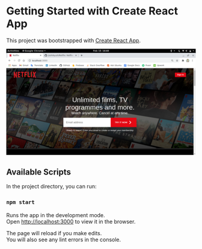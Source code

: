 # Getting Started with Create React App

This project was bootstrapped with [Create React App](https://github.com/facebook/create-react-app).

![Design preview](./Design/NetflixHomePage.png)

## Available Scripts

In the project directory, you can run:

### `npm start`

Runs the app in the development mode.\
Open [http://localhost:3000](http://localhost:3000) to view it in the browser.

The page will reload if you make edits.\
You will also see any lint errors in the console.
